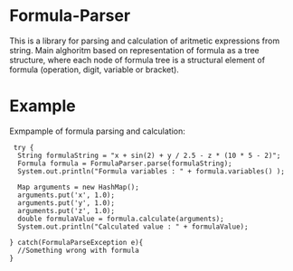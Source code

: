 Formula-Parser
==============

This is a library for parsing and calculation of aritmetic expressions from string.
Main alghoritm based on representation of formula as a tree structure, where each node of formula tree is a structural 
element of formula (operation, digit, variable or bracket).

Example
=======
Exmpample of formula parsing and calculation:

<pre><code> try {
  String formulaString = "x + sin(2) + y / 2.5 - z * (10 * 5 - 2)";
  Formula formula = FormulaParser.parse(formulaString);
  System.out.println("Formula variables : " + formula.variables() );

  Map<Character, Double> arguments = new HashMap<Character, Double>();
  arguments.put('x', 1.0);
  arguments.put('y', 1.0);
  arguments.put('z', 1.0);
  double formulaValue = formula.calculate(arguments);
  System.out.println("Calculated value : " + formulaValue);

} catch(FormulaParseException e){
  //Something wrong with formula
}
</code></pre>

